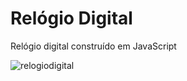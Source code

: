 # Relógio Digital
Relógio digital construído em JavaScript

![relogiodigital](https://user-images.githubusercontent.com/60712131/171271923-122e5e6d-12f1-4e14-a9db-e8a2f30d4774.gif)
